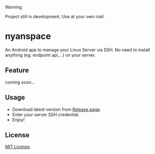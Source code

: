 > [!WARNING]  
> Project still in development. Use at your own risk!

# nyanspace

An Android app to manage your Linux Server via SSH. No need to install anything (eg. endpoint api,...) on your server.

## Feature

coming soon...

## Usage

- Download latest version from [Release page](https://github.com/michioxd/nyanspace/releases/latest).
- Enter your server SSH credential.
- Enjoy!

## License

[MIT License](./LICENSE).
